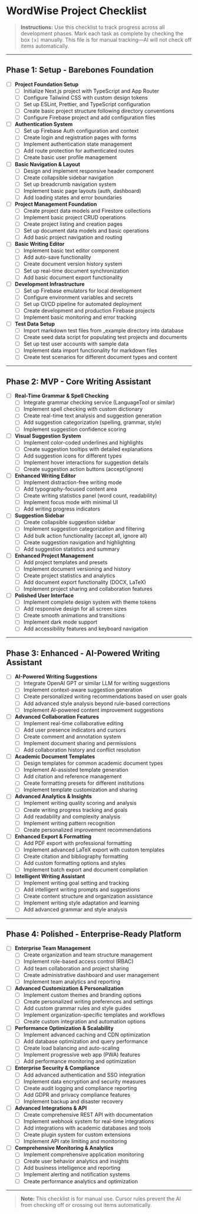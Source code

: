 # WordWise Project Checklist

> **Instructions:**
> Use this checklist to track progress across all development phases. Mark each task as complete by checking the box `[x]` manually. This file is for manual tracking—AI will not check off items automatically.

---

## Phase 1: Setup - Barebones Foundation

- [ ] **Project Foundation Setup**
  - [ ] Initialize Next.js project with TypeScript and App Router
  - [ ] Configure Tailwind CSS with custom design tokens
  - [ ] Set up ESLint, Prettier, and TypeScript configuration
  - [ ] Create basic project structure following directory conventions
  - [ ] Configure Firebase project and add configuration files
- [ ] **Authentication System**
  - [ ] Set up Firebase Auth configuration and context
  - [ ] Create login and registration pages with forms
  - [ ] Implement authentication state management
  - [ ] Add route protection for authenticated routes
  - [ ] Create basic user profile management
- [ ] **Basic Navigation & Layout**
  - [ ] Design and implement responsive header component
  - [ ] Create collapsible sidebar navigation
  - [ ] Set up breadcrumb navigation system
  - [ ] Implement basic page layouts (auth, dashboard)
  - [ ] Add loading states and error boundaries
- [ ] **Project Management Foundation**
  - [ ] Create project data models and Firestore collections
  - [ ] Implement basic project CRUD operations
  - [ ] Create project listing and creation pages
  - [ ] Set up document data models and basic operations
  - [ ] Add basic project navigation and routing
- [ ] **Basic Writing Editor**
  - [ ] Implement basic text editor component
  - [ ] Add auto-save functionality
  - [ ] Create document version history system
  - [ ] Set up real-time document synchronization
  - [ ] Add basic document export functionality
- [ ] **Development Infrastructure**
  - [ ] Set up Firebase emulators for local development
  - [ ] Configure environment variables and secrets
  - [ ] Set up CI/CD pipeline for automated deployment
  - [ ] Create development and production Firebase projects
  - [ ] Implement basic monitoring and error tracking
- [ ] **Test Data Setup**
  - [ ] Import markdown test files from _example directory into database
  - [ ] Create seed data script for populating test projects and documents
  - [ ] Set up test user accounts with sample data
  - [ ] Implement data import functionality for markdown files
  - [ ] Create test scenarios for different document types and content

---

## Phase 2: MVP - Core Writing Assistant

- [ ] **Real-Time Grammar & Spell Checking**
  - [ ] Integrate grammar checking service (LanguageTool or similar)
  - [ ] Implement spell checking with custom dictionary
  - [ ] Create real-time text analysis and suggestion generation
  - [ ] Add suggestion categorization (spelling, grammar, style)
  - [ ] Implement suggestion confidence scoring
- [ ] **Visual Suggestion System**
  - [ ] Implement color-coded underlines and highlights
  - [ ] Create suggestion tooltips with detailed explanations
  - [ ] Add suggestion icons for different types
  - [ ] Implement hover interactions for suggestion details
  - [ ] Create suggestion action buttons (accept/ignore)
- [ ] **Enhanced Writing Editor**
  - [ ] Implement distraction-free writing mode
  - [ ] Add typography-focused content area
  - [ ] Create writing statistics panel (word count, readability)
  - [ ] Implement focus mode with minimal UI
  - [ ] Add writing progress indicators
- [ ] **Suggestion Sidebar**
  - [ ] Create collapsible suggestion sidebar
  - [ ] Implement suggestion categorization and filtering
  - [ ] Add bulk action functionality (accept all, ignore all)
  - [ ] Create suggestion navigation and highlighting
  - [ ] Add suggestion statistics and summary
- [ ] **Enhanced Project Management**
  - [ ] Add project templates and presets
  - [ ] Implement document versioning and history
  - [ ] Create project statistics and analytics
  - [ ] Add document export functionality (DOCX, LaTeX)
  - [ ] Implement project sharing and collaboration features
- [ ] **Polished User Interface**
  - [ ] Implement complete design system with theme tokens
  - [ ] Add responsive design for all screen sizes
  - [ ] Create smooth animations and transitions
  - [ ] Implement dark mode support
  - [ ] Add accessibility features and keyboard navigation

---

## Phase 3: Enhanced - AI-Powered Writing Assistant

- [ ] **AI-Powered Writing Suggestions**
  - [ ] Integrate OpenAI GPT or similar LLM for writing suggestions
  - [ ] Implement context-aware suggestion generation
  - [ ] Create personalized writing recommendations based on user goals
  - [ ] Add advanced style analysis beyond rule-based corrections
  - [ ] Implement AI-powered content improvement suggestions
- [ ] **Advanced Collaboration Features**
  - [ ] Implement real-time collaborative editing
  - [ ] Add user presence indicators and cursors
  - [ ] Create comment and annotation system
  - [ ] Implement document sharing and permissions
  - [ ] Add collaboration history and conflict resolution
- [ ] **Academic Document Templates**
  - [ ] Design templates for common academic document types
  - [ ] Implement AI-assisted template generation
  - [ ] Add citation and reference management
  - [ ] Create formatting presets for different institutions
  - [ ] Implement template customization and sharing
- [ ] **Advanced Analytics & Insights**
  - [ ] Implement writing quality scoring and analysis
  - [ ] Create writing progress tracking and goals
  - [ ] Add readability and complexity analysis
  - [ ] Implement writing pattern recognition
  - [ ] Create personalized improvement recommendations
- [ ] **Enhanced Export & Formatting**
  - [ ] Add PDF export with professional formatting
  - [ ] Implement advanced LaTeX export with custom templates
  - [ ] Create citation and bibliography formatting
  - [ ] Add custom formatting options and styles
  - [ ] Implement batch export and document compilation
- [ ] **Intelligent Writing Assistant**
  - [ ] Implement writing goal setting and tracking
  - [ ] Add intelligent writing prompts and suggestions
  - [ ] Create content structure and organization assistance
  - [ ] Implement writing style adaptation and learning
  - [ ] Add advanced grammar and style analysis

---

## Phase 4: Polished - Enterprise-Ready Platform

- [ ] **Enterprise Team Management**
  - [ ] Create organization and team structure management
  - [ ] Implement role-based access control (RBAC)
  - [ ] Add team collaboration and project sharing
  - [ ] Create administrative dashboard and user management
  - [ ] Implement team analytics and reporting
- [ ] **Advanced Customization & Personalization**
  - [ ] Implement custom themes and branding options
  - [ ] Create personalized writing preferences and settings
  - [ ] Add custom grammar rules and style guides
  - [ ] Implement organization-specific templates and workflows
  - [ ] Create custom integration and automation options
- [ ] **Performance Optimization & Scalability**
  - [ ] Implement advanced caching and CDN optimization
  - [ ] Add database optimization and query performance
  - [ ] Create load balancing and auto-scaling
  - [ ] Implement progressive web app (PWA) features
  - [ ] Add performance monitoring and optimization
- [ ] **Enterprise Security & Compliance**
  - [ ] Add advanced authentication and SSO integration
  - [ ] Implement data encryption and security measures
  - [ ] Create audit logging and compliance reporting
  - [ ] Add GDPR and privacy compliance features
  - [ ] Implement backup and disaster recovery
- [ ] **Advanced Integrations & API**
  - [ ] Create comprehensive REST API with documentation
  - [ ] Implement webhook system for real-time integrations
  - [ ] Add integrations with academic databases and tools
  - [ ] Create plugin system for custom extensions
  - [ ] Implement API rate limiting and monitoring
- [ ] **Comprehensive Monitoring & Analytics**
  - [ ] Implement comprehensive application monitoring
  - [ ] Create user behavior analytics and insights
  - [ ] Add business intelligence and reporting
  - [ ] Implement alerting and notification systems
  - [ ] Create performance analytics and optimization

---

> **Note:** This checklist is for manual use. Cursor rules prevent the AI from checking off or crossing out items automatically. 
